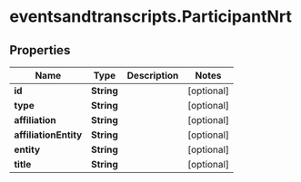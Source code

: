 # eventsandtranscripts.ParticipantNrt

## Properties

Name | Type | Description | Notes
------------ | ------------- | ------------- | -------------
**id** | **String** |  | [optional] 
**type** | **String** |  | [optional] 
**affiliation** | **String** |  | [optional] 
**affiliationEntity** | **String** |  | [optional] 
**entity** | **String** |  | [optional] 
**title** | **String** |  | [optional] 


